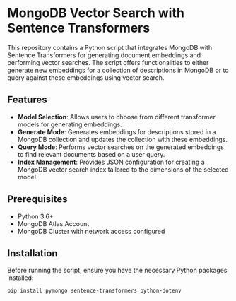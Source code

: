 # MongoDB Vector Search with Sentence Transformers

This repository contains a Python script that integrates MongoDB with Sentence Transformers for generating document embeddings and performing vector searches. The script offers functionalities to either generate new embeddings for a collection of descriptions in MongoDB or to query against these embeddings using vector search.

## Features

- **Model Selection**: Allows users to choose from different transformer models for generating embeddings.
- **Generate Mode**: Generates embeddings for descriptions stored in a MongoDB collection and updates the collection with these embeddings.
- **Query Mode**: Performs vector searches on the generated embeddings to find relevant documents based on a user query.
- **Index Management**: Provides JSON configuration for creating a MongoDB vector search index tailored to the dimensions of the selected model.

## Prerequisites

- Python 3.6+
- MongoDB Atlas Account
- MongoDB Cluster with network access configured

## Installation

Before running the script, ensure you have the necessary Python packages installed:

```bash
pip install pymongo sentence-transformers python-dotenv
